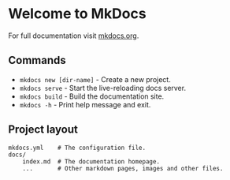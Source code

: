 <!-- <div align="center">

<picture>
  <source media="(prefers-color-scheme: light)" srcset="assets/16.svg">
  <img alt="tiny corp logo" src="assets/nan.svg" width="50%" height="50%">
</picture>
</div> -->

# Welcome to MkDocs

For full documentation visit [mkdocs.org](https://www.mkdocs.org).

## Commands

* `mkdocs new [dir-name]` - Create a new project.
* `mkdocs serve` - Start the live-reloading docs server.
* `mkdocs build` - Build the documentation site.
* `mkdocs -h` - Print help message and exit.

## Project layout

    mkdocs.yml    # The configuration file.
    docs/
        index.md  # The documentation homepage.
        ...       # Other markdown pages, images and other files.
